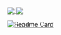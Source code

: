 <a href="https://github.com/anuraghazra/github-readme-stats">
  <img align="center" src="https://github-readme-stats.vercel.app/api?username=DongjunLee22&count_private=true&show_icons=true&theme=transparent" />
</a>
<a href="https://github.com/anuraghazra/github-readme-stats">
  <img align="center" src="https://github-readme-stats.vercel.app/api/top-langs/?username=DongjunLee22&layout=compact" />
</a>

[![Readme Card](https://github-readme-stats.vercel.app/api/pin/?username=DongjunLee22&repo=github-readme-stats)]([https://github.com/anuraghazra/github-readme-stats](https://github.com/DongjunLee22/polishing-robot-control.git))
